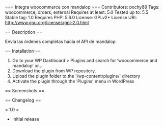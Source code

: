 === Integra woocommerce con mandalop ===
Contributors: pochy88
Tags: woocommerce, orders, external
Requires at least: 5.0
Tested up to: 5.5
Stable tag: 1.0
Requires PHP: 5.6.0
License: GPLv2+
License URI: http://www.gnu.org/licenses/gpl-2.0.html


== Description ==

Envía las órdenes completas hacia el API de mandalop

== Installation ==

1. Go to your WP Dashboard > Plugins and search for ‘woocommerce and mandalop’ or…
2. Download the plugin from WP repository.
3. Upload the plugin folder to the '/wp-content/plugins/' directory
2. Activate the plugin through the 'Plugins' menu in WordPress

== Screenshots ==


== Changelog ==

= 1.0 =
* Initial release